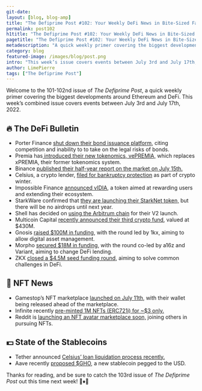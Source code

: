 ```yaml
---
git-date:
layout: [blog, blog-amp]
title: "The Defiprime Post #102: Your Weekly DeFi News in Bite-Sized Fashion"
permalink: post102
h1title: "The Defiprime Post #102: Your Weekly DeFi News in Bite-Sized Fashion"
pagetitle: "The Defiprime Post #102: Your Weekly DeFi News in Bite-Sized Fashion"
metadescription: "A quick weekly primer covering the biggest developments around Ethereum and DeFi. This week’s issue covers events between July 3rd and July 17th, 2022"
category: blog
featured-image: /images/blog/post.png
intro: "This week’s issue covers events between July 3rd and July 17th, 2022"
author: LimePierre
tags: ["The Defiprime Post"]
---
```


Welcome to the 101-102nd issue of _The Defiprime Post_, a quick weekly primer covering the biggest developments around Ethereum and DeFi. This week’s combined issue covers events between July 3rd and July 17th, 2022.


## 🔥 The DeFi Bulletin

* Porter Finance [shut down their bond issuance platform](https://blog.porter.finance/porter-finance-is-shutting-down-bond-issuance-platform-bc8cb053f35d?s=09), citing competition and inability to to take on the legal risks of bonds. 
* Premia has[ introduced their new tokenomics, vePREMIA,](https://blog.premia.finance/premias-new-tokenomics-vepremia-b2fe23931df2?gi=88cbd69dcc05) which replaces xPREMIA, their former tokenomics system. 
* Binance [published their half-year report on the market on July 15th. ](https://research.binance.com/en/analysis/half-year-2022)
* Celsius, a crypto lender, [filed for bankruptcy protection](https://www.cnbc.com/2022/07/13/embattled-crypto-lender-celsius-informs-state-regulators-that-its-filing-for-bankruptcy-imminently-source-says-.html?__source=google%7Ceditorspicks%7C&par=google) as part of crypto winter. 
* Impossible Finance [announced vIDIA](https://medium.com/impossiblefinance/the-impossible-finance-vidia-159e5de1289c), a token aimed at rewarding users and extending their ecosystem. 
* StarkWare confirmed that [they are launching their StarkNet token,](https://www.theblock.co/post/157323/starkware-confirms-launch-of-starknet-token-with-no-airdrops-until-next-year) but there will be no airdrops until next year. 
* Shell has decided on [using the Arbitrum chain](https://shellprotocol.io/posts/shell-chooses-arbitrum-for-v2-launch/) for their V2 launch. 
* Multicoin Capital [recently announced their third crypto fund](https://www.theblock.co/post/157108/multicoin-capital-announces-its-third-crypto-fund-worth-430-million), valued at $430M. 
* Gnosis [raised $100M in funding](https://safe.mirror.xyz/zMPp8uqZpxKgeXotSFv76bd2G8lJTmghH1FDWFm604c), with the round led by 1kx, aiming to allow digital asset management. 
* Morpho [secured $18M in funding](https://medium.com/morpho-labs/morpho-raises-18m-co-led-by-a16z-and-variant-cd5cb694661), with the round co-led by a16z and Variant, aiming to change DeFi lending. 
* ZKX [closed a $4.5M seed funding round](https://zkxprotocol.medium.com/zkx-raises-4-5m-in-seed-round-f19f4b15b832), aiming to solve common challenges in DeFi.


## 💎 NFT News

* Gamestop’s NFT marketplace [launched on July 11th](https://www.coindesk.com/business/2022/07/11/gamestops-nft-marketplace-goes-live/), with their wallet being released ahead of the marketplace. 
* Infinite recently [pre-minted 1M NFTs (ERC721i) for ~$3 only.](https://medium.com/charged-particles/infinite-erc721i-pre-minting-1-million-nfts-for-3-9a791a1f9a33?s=09) 
* Reddit is [launching an NFT avatar marketplace soon,](https://techcrunch.com/2022/07/07/reddit-is-launching-a-new-nft-avatar-marketplace/) joining others in pursuing NFTs. 


## 💵 State of the Stablecoins

* Tether announced [Celsius’ loan liquidation process recently. ](https://tether.to/en/tether-discloses-celsius-loan-liquidation-process)
* Aave recently [proposed $GHO](https://governance.aave.com/t/introducing-gho/8730?s=09), a new stablecoin pegged to the USD. [ \
](https://medium.com/charged-particles/infinite-erc721i-pre-minting-1-million-nfts-for-3-9a791a1f9a33?s=09)

Thanks for reading, and be sure to catch the 103rd issue of _The Defiprime Post_ out this time next week! 👋♦️👋